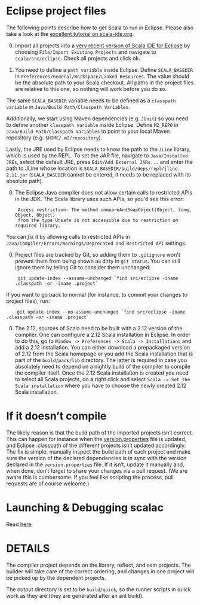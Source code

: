 Eclipse project files
=====================

The following points describe how to get Scala to run in Eclipse. Please also take a look at the [excellent tutorial on scala-ide.org](http://scala-ide.org/docs/tutorials/scalac-trunk/index.html).

0. Import all projects into a [very recent version of Scala IDE for Eclipse](http://scala-ide.org/download/nightly.html) by choosing `File/Import Existing Projects`
and navigate to `scala/src/eclipse`. Check all projects and click ok.

0. You need to define a `path variable` inside Eclipse. Define `SCALA_BASEDIR` in
`Preferences/General/Workspace/Linked Resources`. The value should be the absolute
path to your Scala checkout. All paths in the project files are relative to this one,
so nothing will work before you do so.

  The same `SCALA_BASEDIR` variable needs to be defined as a `classpath variable` in
`Java/Build Path/Classpath Variables`.

  Additionally, we start using Maven dependencies (e.g. `JUnit`) so you need to define another
`classpath variable` inside Eclipse. Define `M2_REPO` in `Java/Build Path/Classpath Variables`
to point to your local Maven repository (e.g. `$HOME/.m2/repository`).

  Lastly, the JRE used by Eclipse needs to know the path to the `JLine` library, which is used by the REPL.
To set the JAR file, navigate to `Java/Installed JREs`, select the default JRE, press `Edit/Add External JARs...`
and enter the path to JLine whose location is `SCALA_BASEDIR/build/deps/repl/jline-2.11.jar` (`SCALA_BASEDIR` cannot be entered,
it needs to be replaced with its absolute path).

0. The Eclipse Java compiler does not allow certain calls to restricted APIs in the
JDK. The Scala library uses such APIs, so you'd see this error:

        Access restriction: The method compareAndSwapObject(Object, long, Object, Object)
        from the type Unsafe is not accessible due to restriction on required library.

  You can *fix* it by allowing calls to restricted APIs in `Java/Compiler/Errors/Warnings/Deprecated and Restricted API`
settings.

0. Project files are tracked by Git, so adding them to `.gitignore` won't prevent them
from being shown as dirty in `git status`. You can still ignore them by telling Git to
consider them unchanged:

        git update-index --assume-unchanged `find src/eclipse -iname .classpath -or -iname .project`

  If you want to go back to normal (for instance, to commit your changes to project files), run:

        git update-index --no-assume-unchanged `find src/eclipse -iname .classpath -or -iname .project`

0. The 2.12, sources of Scala need to be built with a 2.12 version of the compiler. One can configure a 2.12 Scala installation
in Eclipse. In order to do this, go to `Window -> Preferences -> Scala -> Installations` and add a 2.12 installation. You can
either download a prepackaged version of 2.12 from the Scala homepage or you add the Scala installation that is part of the
`build/pack/lib` directory. The latter is required in case you absolutely need to depend on a nightly build of the compiler to
compile the compiler itself. Once the 2.12 Scala installation is created you need to select all Scala projects, do a right click
and select `Scala -> Set the Scala installation` where you have to choose the newly created 2.12 Scala installation.

If it doesn’t compile
=====================

The likely reason is that the build path of the imported projects isn’t correct. This can happen for instance
when the [version.properties](https://github.com/scala/scala/blob/master/versions.properties) file is updated,
and Eclipse .classpath of the different projects isn’t updated accordingly. The fix is simple, manually inspect
the build path of each project and make sure the version of the declared dependencies is in sync with the version
declared in the `version.properties` file. If it isn’t, update it manually and, when done, don’t forget to share
your changes via a pull request.
(We are aware this is cumbersome. If you feel like scripting the process, pull requests are of course welcome.)

Launching & Debugging scalac
============================

Read [here](http://scala-ide.org/docs/tutorials/scalac-trunk/index.html#Launching_and_Debugging_scalac).

DETAILS
=======

The compiler project depends on the library, reflect, and asm projects. The
builder will take care of the correct ordering, and changes in one project will
be picked up by the dependent projects.

The output directory is set to be `build/quick`, so the runner scripts in quick
work as they are (they are generated after an ant build).
